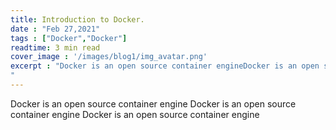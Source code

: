 ```yaml
---
title: Introduction to Docker.
date : "Feb 27,2021"
tags : ["Docker","Docker"]
readtime: 3 min read
cover_image : '/images/blog1/img_avatar.png'
excerpt : "Docker is an open source container engineDocker is an open source container engine
"
---
```



Docker is an open source container engine
Docker is an open source container engine
Docker is an open source container engine